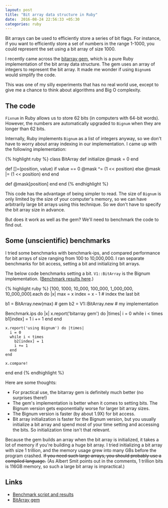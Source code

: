 ```yaml
---
layout: post
title: "Bit array data structure in Ruby"
date:  2016-08-24 22:56:33 +05:30
categories: ruby
---
```


Bit arrays can be used to efficiently store a series of bit flags.
For instance, if you want to efficiently store
a set of numbers in the range 1-1000,
you could represent the set using a bit array of size 1000.

I recently came across the [bitarray gem](https://github.com/peterc/bitarray),
which is a pure Ruby implementation of the bit array data structure.
The gem uses an array of integers to represent the bit array.
It made me wonder if using `Bignum`s would simplify the code.

This was one of my silly experiments that has no real world use,
except to give me a chance to think about algorithms and Big O complexity.

## The code

`Fixnum` in Ruby allows us to store 62 bits (in computers with 64-bit words).
However, the numbers are automatically upgraded to `Bignum`
when they are longer than 62 bits.

Internally, Ruby implements `Bignum` as a list of integers anyway,
so we don't have to worry about array indexing in our implementation.
I came up with the following implementation:

{% highlight ruby %}
class BitArray
  def initialize
    @mask = 0
  end

  def []=(position, value)
    if value == 0
      @mask ^= (1 << position)
    else
      @mask |= (1 << position)
    end
  end

  def [](position)
    @mask[position]
  end
end
{% endhighlight %}

This code has the advantage of being simpler to read.
The size of `Bignum` is only limited by the size of your computer's memory,
so we can have arbitrarily large bit arrays using this technique.
So we don't have to specify the bit array size in advance.

But does it work as well as the gem?
We'll need to benchmark the code to find out.

## Some (unscientific) benchmarks

I tried some benchmarks with benchmark-ips,
and compared performance for bit arrays of size ranging from 100 to 10,000,000.
I ran separate benchmarks for bit access, setting a bit and initializing bit arrays.

The below code benchmarks setting a bit.
`V1::BitArray` is the Bignum implementation.
([Benchmark results here](https://gist.github.com/nithinbekal/423b186e5daf83b8ea2b5feb8cd0d96c).)

{% highlight ruby %}
[100, 1000, 10_000, 100_000, 1_000_000, 10_000_000].each do |x|
  max = x
  index = x - 1 # index the last bit

  b1 = BitArray.new(max) # gem
  b2 = V1::BitArray.new  # my implementation

  Benchmark.ips do |x|
    x.report('bitarray gem') do |times|
      i = 0
      while i < times
        b1[index] = 1
        i += 1
      end
    end

    x.report('using Bignum') do |times|
      i = 0
      while i < times
        b2[index] = 1
        i += 1
      end
    end

    x.compare!
  end
end
{% endhighlight %}

Here are some thoughts:
  
- For practical use, the bitarray gem is definitely much better (no surprises there!)
- The gem's implementation is better when it comes to setting bits.
  The Bignum version gets exponentially worse for larger bit array sizes.
- The Bignum version is faster (by about 1.9X) for bit access.
- Bit array initialization is faster for the Bignum version,
  but you usually initialize a bit array and spend
  most of your time setting and accessing the bits.
  So initialization time isn't that relevant.

Because the gem builds an array when the bit array is initialized,
it takes a lot of memory if you're building a huge bit array.
I tried initializing a bit array with size 1 trillion,
and the memory usage grew into many GBs before the program crashed.
~~If you need such large arrays,
you should probably use a compiled language.~~
(As Albert Smit points out in the comments,
1 trillion bits is 116GB memory,
so such a large bit array is impractical.)

## Links

- [Benchmark script and results](https://gist.github.com/nithinbekal/423b186e5daf83b8ea2b5feb8cd0d96c)
- [BitArray gem](https://github.com/peterc/bitarray)
